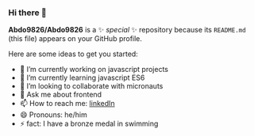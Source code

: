 ### Hi there 👋


**Abdo9826/Abdo9826** is a ✨ _special_ ✨ repository because its `README.md` (this file) appears on your GitHub profile.

Here are some ideas to get you started:

- 🔭 I’m currently working on javascript projects
- 🌱 I’m currently learning javascript ES6
- 👯 I’m looking to collaborate with micronauts
- 💬 Ask me about frontend
- 📫 How to reach me: [linkedIn](https://www.linkedin.com/in/abdelruhman-mihamed-a42667179/)
- 😄 Pronouns: he/him
- ⚡ fact: I have a bronze medal in swimming 

